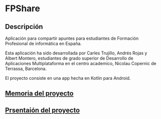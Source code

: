 # FPShare

## Descripción

Aplicación para compartir apuntes para estudiantes de Formación Profesional de informática en España.

Esta aplicación ha sido desarrollada por Carles Trujillo, Andrés Rojas y Albert Montero, estudiantes de grado superior de Desarrollo de Aplicaciones Multiplataforma en el centro academico, Nicolau Copernic de Terrassa, Barcelona.

El proyecto consiste en una app hecha en Kotlin para Android.

## [Memoria del proyecto](https://drive.google.com/file/d/1X3bJu6tq1YR_5dDwwtwmH4dNb5tnwr65/view?usp=sharing)

## [Prsentaión del proyecto]([https://drive.google.com/file/d/1X3bJu6tq1YR_5dDwwtwmH4dNb5tnwr65/view?usp=sharing](https://docs.google.com/presentation/d/1AHEIlhLnZf9i6ZKMnjC14aUuGBFDEh4e/edit?usp=sharing&ouid=109141646559594181428&rtpof=true&sd=true))
